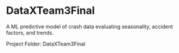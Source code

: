 # DataXTeam3Final
A ML predictive model of crash data evaluating seasonality, accident factors, and trends. 

Project Folder: DataXTeam3Final


